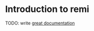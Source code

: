 # Introduction to remi

TODO: write [great documentation](http://jacobian.org/writing/great-documentation/what-to-write/)
